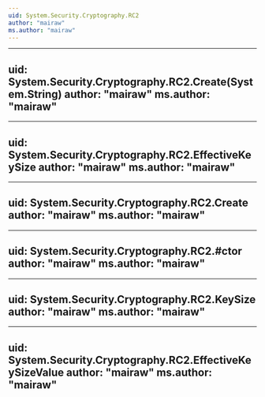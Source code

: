 ```yaml
---
uid: System.Security.Cryptography.RC2
author: "mairaw"
ms.author: "mairaw"
---
```


---
uid: System.Security.Cryptography.RC2.Create(System.String)
author: "mairaw"
ms.author: "mairaw"
---

---
uid: System.Security.Cryptography.RC2.EffectiveKeySize
author: "mairaw"
ms.author: "mairaw"
---

---
uid: System.Security.Cryptography.RC2.Create
author: "mairaw"
ms.author: "mairaw"
---

---
uid: System.Security.Cryptography.RC2.#ctor
author: "mairaw"
ms.author: "mairaw"
---

---
uid: System.Security.Cryptography.RC2.KeySize
author: "mairaw"
ms.author: "mairaw"
---

---
uid: System.Security.Cryptography.RC2.EffectiveKeySizeValue
author: "mairaw"
ms.author: "mairaw"
---
